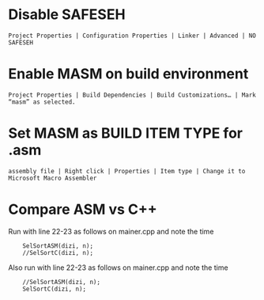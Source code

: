 # Disable SAFESEH

~~~~
Project Properties | Configuration Properties | Linker | Advanced | NO SAFESEH
~~~~



# Enable MASM on build environment

~~~~
Project Properties | Build Dependencies | Build Customizations… | Mark “masm” as selected.
~~~~



# Set MASM as BUILD ITEM TYPE for .asm

~~~~
assembly file | Right click | Properties | Item type | Change it to Microsoft Macro Assembler
~~~~

# Compare ASM vs C++

Run with line 22-23 as follows on mainer.cpp and note the time

~~~~
	SelSortASM(dizi, n);
	//SelSortC(dizi, n);
~~~~

Also run with line 22-23 as follows on mainer.cpp and note the time

~~~~
	//SelSortASM(dizi, n);
	SelSortC(dizi, n);
~~~~

